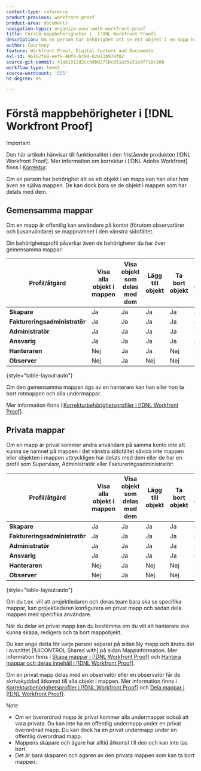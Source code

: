 ```yaml
---
content-type: reference
product-previous: workfront-proof
product-area: documents
navigation-topic: organize-your-work-workfront-proof
title: Förstå mappbehörigheter i  [!DNL Workfront Proof]
description: Om en person har behörighet att se ett objekt i en mapp kan han eller hon även se själva mappen. De kan dock bara se de objekt i mappen som har delats med dem.
author: Courtney
feature: Workfront Proof, Digital Content and Documents
exl-id: 96162fe8-eef9-40f4-bc94-02911b970f02
source-git-commit: 41ab1312d2ccb8b8271bc851a35e31e9ff18c16b
workflow-type: tm+mt
source-wordcount: '555'
ht-degree: 0%

---
```


# Förstå mappbehörigheter i [!DNL Workfront Proof]

>[!IMPORTANT]
>
>Den här artikeln hänvisar till funktionalitet i den fristående produkten [!DNL Workfront Proof]. Mer information om korrektur i [!DNL Adobe Workfront] finns i [Korrektur](../../../review-and-approve-work/proofing/proofing.md).

Om en person har behörighet att se ett objekt i en mapp kan han eller hon även se själva mappen. De kan dock bara se de objekt i mappen som har delats med dem.

## Gemensamma mappar

Om en mapp är offentlig kan användare på kontot (förutom observatörer och ljusanvändare) se mappnamnet i den vänstra sidofältet.

Din behörighetsprofil påverkar även de behörigheter du har över gemensamma mappar:

| **Profil/åtgärd** | **Visa alla objekt i mappen** | **Visa objekt som delas med dem** | **Lägg till objekt** | **Ta bort objekt** | **Lägg till undermappar** | **Ta bort undermappar** | **Redigera mappinformation** |
|---|---|---|---|---|---|---|---|
| **Skapare** | Ja | Ja | Ja | Ja | Ja | Ja | Ja |
| **Faktureringsadministratör** | Ja | Ja | Ja | Ja | Ja | Ja | Ja |
| **Administratör** | Ja | Ja | Ja | Ja | Ja | Ja | Ja |
| **Ansvarig** | Ja | Ja | Ja | Ja | Ja | Ja | Ja |
| **Hanteraren** | Nej | Ja | Ja | Nej | Ja | Nej | Ja |
| **Observer** | Nej | Ja | Nej | Nej | Nej | Nej | Nej |

{style="table-layout:auto"}

Om den gemensamma mappen ägs av en hanterare kan han eller hon ta bort rotmappen och alla undermappar.

Mer information finns i [Korrekturbehörighetsprofiler i [!DNL Workfront Proof]](../../../workfront-proof/wp-acct-admin/account-settings/proof-perm-profiles-in-wp.md).

## Privata mappar

Om en mapp är privat kommer andra användare på samma konto inte att kunna se namnet på mappen i det vänstra sidofältet såvida inte mappen eller objekten i mappen uttryckligen har delats med dem eller de har en profil som Supervisor, Administratör eller Faktureringsadministratör:

| **Profil/åtgärd** | **Visa alla objekt i mappen** | **Visa objekt som delas med dem** | **Lägg till objekt** | **Ta bort objekt** | **Lägg till undermappar** | **Ta bort undermappar** | **Redigera mappinformation** |
|---|---|---|---|---|---|---|---|
| **Skapare** | Ja | Ja | Ja | Ja | Ja | Ja | Ja |
| **Faktureringsadministratör** | Ja | Ja | Ja | Ja | Ja | Ja | Ja |
| **Administratör** | Ja | Ja | Ja | Ja | Ja | Ja | Ja |
| **Ansvarig** | Ja | Ja | Ja | Ja | Ja | Ja | Ja |
| **Hanteraren** | Nej | Ja | Nej | Nej | Nej | Nej | Nej |
| **Observer** | Nej | Ja | Nej | Nej | Nej | Nej | Nej |

{style="table-layout:auto"}

Om du t.ex. vill att projektledaren och deras team bara ska se specifika mappar, kan projektledaren konfigurera en privat mapp och sedan dela mappen med specifika användare.

När du delar en privat mapp kan du bestämma om du vill att hanterare ska kunna skapa, redigera och ta bort mappobjekt.

Du kan ange detta för varje person separat på sidan Ny mapp och ändra det i avsnittet [!UICONTROL Shared with] på sidan Mappinformation. Mer information finns i [Skapa mappar i [!DNL Workfront Proof]](../../../workfront-proof/wp-work-proofsfiles/organize-your-work/create-folders.md) och [Hantera mappar och deras innehåll i [!DNL Workfront Proof]](../../../workfront-proof/wp-work-proofsfiles/organize-your-work/manage-folders-and-contents.md).

Om en privat mapp delas med en observatör eller en observatör får de skrivskyddad åtkomst till alla objekt i mappen. Mer information finns i [Korrekturbehörighetsprofiler i [!DNL Workfront Proof]](../../../workfront-proof/wp-acct-admin/account-settings/proof-perm-profiles-in-wp.md) och [Dela mappar i [!DNL Workfront Proof]](../../../workfront-proof/wp-work-proofsfiles/organize-your-work/share-folders.md).

>[!NOTE]
>
>* Om en överordnad mapp är privat kommer alla undermappar också att vara privata. Du kan inte ha en offentlig undermapp under en privat överordnad mapp. Du kan dock ha en privat undermapp under en offentlig överordnad mapp.
>* Mappens skapare och ägare har alltid åtkomst till den och kan inte tas bort.
>* Det är bara skaparen och ägaren av den privata mappen som kan ta bort mappen.


